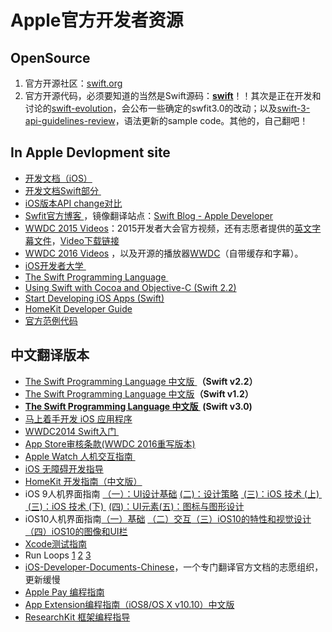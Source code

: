 # Apple官方开发者资源

## OpenSource
1. 官方开源社区：[swift.org][1]
2. 官方开源代码，必须要知道的当然是Swift源码：[**swift**][2]！！其次是正在开发和讨论的[swift-evolution][3]，会公布一些确定的swfit3.0的改动；以及[swift-3-api-guidelines-review][4]，语法更新的sample code。其他的，自己翻吧！

## In Apple Devlopment site
- [开发文档（iOS）][5]
- [开发文档Swift部分 ][6]
- [iOS版本API change对比][7]
- [Swfit官方博客 ][8]，镜像翻译站点：[Swift Blog - Apple Developer][9]
- [WWDC 2015 Videos][10]：2015开发者大会官方视频，还有志愿者提供的[英文字幕文件][11]，[Video下载链接][12]
- [WWDC 2016 Videos][13] ，以及开源的播放器[WWDC][14]（自带缓存和字幕）。
- [iOS开发者大学 ][15]
- [The Swift Programming Language ][16]
- [Using Swift with Cocoa and Objective-C (Swift 2.2)][17]
- [Start Developing iOS Apps (Swift)][18]
- [HomeKit Developer Guide][19]
- [官方范例代码][20]　

## 中文翻译版本
- [The Swift Programming Language 中文版 ][21]**（Swift v2.2）**
- [The Swift Programming Language 中文版][22]**（Swift v1.2）**
- **[The Swift Programming Language 中文版 ][23] (Swift v3.0)**
- [马上着手开发 iOS 应用程序][24]
- [WWDC2014 Swift入门 ][25]
- [App Store审核条款(WWDC 2016重写版本)][26]
- [Apple Watch 人机交互指南 ][27]
- [iOS 无障碍开发指导][28]
- [HomeKit 开发指南（中文版）][29]
- iOS 9人机界面指南 [（一）：UI设计基础][30] [(二)：设计策略][31] [ (三)：iOS 技术 (上) ][32] [ (三)：iOS 技术 (下) ][33] [(四)：UI元素][34][(五)：图标与图形设计][35]
- iOS10人机界面指南[（一）基础][36] [（二）交互][37][（三）iOS10的特性和视觉设计][38][（四）iOS10的图像和UI栏][39]
- [Xcode测试指南][40]
- Run Loops [1][41] [2][42] [3][43] 
- [iOS-Developer-Documents-Chinese][44]，一个专门翻译官方文档的志愿组织，更新缓慢
- [Apple Pay 编程指南][45]
- [App Extension编程指南（iOS8/OS X v10.10）中文版][46]
- [ResearchKit 框架编程指导][47]

[1]:	http://swift.org/ "swift.org"
[2]:	https://github.com/apple/swift "swift"
[3]:	https://github.com/apple/swift-evolution "swift-evolution"
[4]:	https://github.com/apple/swift-3-api-guidelines-review "swift-3-api-guidelines-review"
[5]:	https://developer.apple.com/library/ios/navigation/
[6]:	https://developer.apple.com/library/prerelease/ios/navigation/#section=Topics&topic=Swift
[7]:	https://developer.apple.com/reference?changes=latest_minor "Apple 官方出品 - iOS版本API change对比"
[8]:	https://developer.apple.com/swift/blog/
[9]:	http://dev.swiftguide.cn/swift-blog-mirror.html
[10]:	https://developer.apple.com/videos/wwdc2015/
[11]:	https://github.com/qiaoxueshi/WWDC_2015_Video_Subtitle
[12]:	https://github.com/6david9/WWDC2015
[13]:	https://developer.apple.com/videos/wwdc2016
[14]:	https://github.com/insidegui/WWDC "WWDC"
[15]:	https://developer.apple.com/programs/ios/university/
[16]:	https://developer.apple.com/library/prerelease/ios/documentation/Swift/Conceptual/Swift_Programming_Language/index.html#//apple_ref/doc/uid/TP40014097
[17]:	https://developer.apple.com/library/prerelease/ios/documentation/Swift/Conceptual/BuildingCocoaApps/index.html#//apple_ref/doc/uid/TP40014216
[18]:	https://developer.apple.com/library/prerelease/ios/referencelibrary/GettingStarted/DevelopiOSAppsSwift/index.html#//apple_ref/doc/uid/TP40015214
[19]:	https://developer.apple.com/library/ios/documentation/NetworkingInternet/Conceptual/HomeKitDeveloperGuide/Introduction/Introduction.html "HomeKit Developer Guide"
[20]:	https://developer.apple.com/library/ios/navigation/#section=Resource%20Types&topic=Sample%20Code
[21]:	http://wiki.jikexueyuan.com/project/swift/
[22]:	https://siemenliu.gitbooks.io/the-swift-programming-language-in-chinese/content/src/chapter1/01_About_Swift.html
[23]:	http://t.cn/RLjb0AY "Swift 3.0版官方文档中文版"
[24]:	http://wiki.jikexueyuan.com/project/ios-developer-library/
[25]:	http://v.youku.com/v_show/id_XNzI1MTQ5NzYw.html
[26]:	http://games.qq.com/a/20160615/040685.htm
[27]:	http://wiki.jikexueyuan.com/project/apple-watch-human-interface-guidelines/
[28]:	https://numbbbbb.gitbooks.io/ios-accessibility-programming-guide-in-chinese/content/
[29]:	http://www.cocoachina.com/ios/20150324/11411.html "HomeKit 开发指南（中文版）"
[30]:	http://isux.tencent.com/ios9-guideline-ch1.html
[31]:	http://isux.tencent.com/ios9-guideline-ch2.html "[ISUX译]iOS 9人机界面指南(二)：设计策略"
[32]:	http://isux.tencent.com/ios9-guideline-ch3-1.html "[ISUX译]iOS 9人机界面指南(三)：iOS 技术 (上)"
[33]:	http://isux.tencent.com/ios9-guideline-ch3-2.html "[ISUX译]iOS 9人机界面指南(三)：iOS 技术 (下)"
[34]:	http://isux.tencent.com/ios9-guideline-ch4.html "[ISUX译]iOS 9人机界面指南(四)：UI元素"
[35]:	https://isux.tencent.com/ios9-guideline-ch5.html "［ISUX译］iOS 9 人机界面指南(五)：图标与图形设计"
[36]:	http://www.uisdc.com/ios-10-gui-design-guideline-1 "《中文版来了！UI设计师必读的IOS 10人机界面设计指南 （一）》"
[37]:	http://www.uisdc.com/ios-10-gui-design-guideline-2 "中文版来了！UI设计师必读的iOS 10人机界面设计指南 （二）"
[38]:	http://www.uisdc.com/ios-10-gui-design-guideline-3 "中文版来了！UI设计师必读的iOS 10人机界面设计指南 （三）"
[39]:	http://www.uisdc.com/ios-10-gui-design-guideline-4 "中文版来了！UI设计师必读的IOS 10人机界面设计指南 （四）"
[40]:	https://github.com/CocoaChinaTranslationTeam/TestingWithXcodeDocsCN
[41]:	http://pandara.xyz/2015/12/17/Run%20Loops/ "Run Loops"
[42]:	http://pandara.xyz/2015/12/18/runloop2/
[43]:	http://pandara.xyz/2015/12/21/run_loop_3/
[44]:	https://github.com/iOS-Developer-Documents-Chinese/iOS-Developer-Documents-Chinese
[45]:	http://wiki.jikexueyuan.com/project/apple-pay "Apple Pay 编程指南"
[46]:	http://www.cocoachina.com/ios/20141023/10027.html "App Extension编程指南（iOS8/OS X v10.10）中文版"
[47]:	http://chinaresearchkit.github.io/docs/docs/Overview/GuideOverview.html